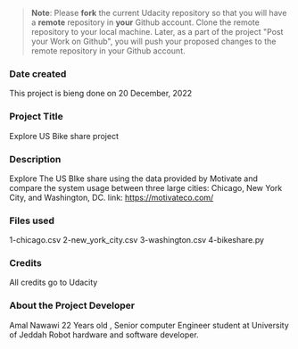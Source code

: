 >**Note**: Please **fork** the current Udacity repository so that you will have a **remote** repository in **your** Github account. Clone the remote repository to your local machine. Later, as a part of the project "Post your Work on Github", you will push your proposed changes to the remote repository in your Github account.

### Date created
This project is bieng done on 20 December, 2022

### Project Title
Explore US Bike share project

### Description
Explore The US BIke share using the data provided by Motivate and compare the system usage between three large cities: Chicago, New York City, and Washington, DC.
link: https://motivateco.com/

### Files used
1-chicago.csv
2-new_york_city.csv
3-washington.csv
4-bikeshare.py

### Credits
All credits go to Udacity 

### About the Project Developer
Amal Nawawi 22 Years old , Senior computer Engineer student at University of Jeddah Robot hardware and software developer.

